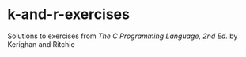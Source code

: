 # k-and-r-exercises

Solutions to exercises from _The C Programming Language, 2nd Ed._ by Kerighan and Ritchie

